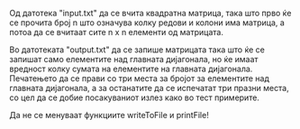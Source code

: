 Од датотека "input.txt" да се вчита квадратна матрица, така што прво ќе се прочита број n што означува колку редови и колони има матрица, а потоа да се вчитаат сите n x n елементи од матрицата.

Во датотеката "output.txt" да се запише матрицата така што ќе се запишат само елементите над главната дијагонала, но ќе имаат вредност колку сумата на елементите на главната дијагонала. Печатењето да се прави со три места за бројот за елементите над главната дијагонала, а за останатите да се испечатат три празни места, со цел да се добие посакуваниот излез како во тест примерите.

Да не се менуваат функциите writeToFile и printFile!